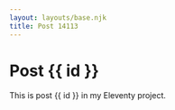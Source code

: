 ```yaml
---
layout: layouts/base.njk
title: Post 14113
---
```


# Post {{ id }}

This is post {{ id }} in my Eleventy project.
